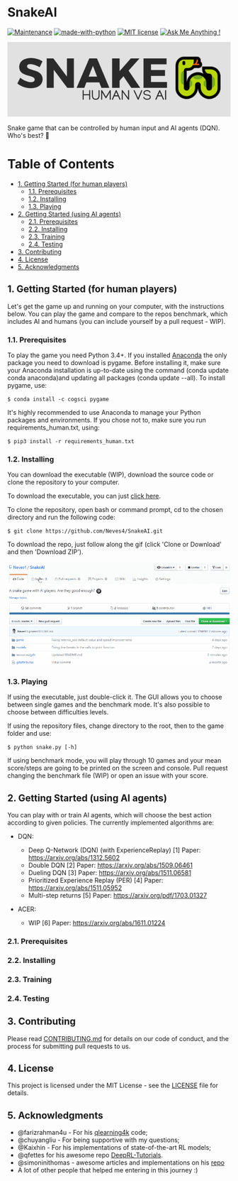 SnakeAI
=================

[![Maintenance](https://img.shields.io/badge/Maintained%3F-yes-green.svg)](https://github.com/Neves4/SnakeAI/graphs/commit-activity) [![made-with-python](https://img.shields.io/badge/Made%20with-Python-1f425f.svg)](https://www.python.org/) [![MIT license](https://img.shields.io/badge/License-MIT-blue.svg)](https://lbesson.mit-license.org/) [![Ask Me Anything !](https://img.shields.io/badge/Ask%20me-anything-1abc9c.svg)](https://GitHub.com/Neves4/ama)

<p align="center">
    <img src = "resources/images/snake_logo.png"/>
</p>

Snake game that can be controlled by human input and AI agents (DQN). Who's best? :8ball:

Table of Contents
=================

* [1. Getting Started (for human players)](#getting_started-human)
    * [1.1. Prerequisites](#pre-req-human)
    * [1.2. Installing](#installing-human)
    * [1.3. Playing](#playing-human)
* [2. Getting Started (using AI agents)](#getting_started-ai)
    * [2.1. Prerequisites](#pre-req-ai)
    * [2.2. Installing](#installing-ai)
    * [2.3. Training](#training-ai)
    * [2.4. Testing](#testing-ai)
* [3. Contributing](#contributing)
* [4. License](#license)
* [5. Acknowledgments](#acknowledgments)

## 1. Getting Started (for human players) <a name="getting-started-human"></a>

Let's get the game up and running on your computer, with the instructions below.
You can play the game and compare to the repos benchmark, which includes AI and
humans (you can include yourself by a pull request - WIP).

### 1.1. Prerequisites <a name="pre-req-human"></a>

To play the game you need Python 3.4+. If you installed [Anaconda](https://www.anaconda.com/) the only package
you need to download is pygame. Before installing it, make sure your Anaconda
installation is up-to-date using the command (conda update conda anaconda)and
updating all packages (conda update --all). To install pygame, use:

```
$ conda install -c cogsci pygame

```
It's highly recommended to use Anaconda to manage your Python packages and environments.
If you chose not to, make sure you run requirements_human.txt, using:

```
$ pip3 install -r requirements_human.txt
```

### 1.2. Installing <a name="installing-human"></a>

You can download the executable (WIP), download the source code or clone the
repository to your computer.

To download the executable, you can just [click here](stillnolink.com).

To clone the repository, open bash or command prompt, cd to the chosen directory
and run the following code:

```
$ git clone https://github.com/Neves4/SnakeAI.git
```

To download the repo, just follow along the gif (click 'Clone or Download' and
then 'Download ZIP').

![Download repo](/resources/gifs/download_repo.gif)

### 1.3. Playing <a name="playing-human"></a>

If using the executable, just double-click it. The GUI allows you to choose between
single games and the benchmark mode. It's also possible to choose between difficulties
levels.

If using the repository files, change directory to the root, then to the game folder
and use:

```
$ python snake.py [-h]
```

If using benchmark mode, you will play through 10 games and your mean score/steps
are going to be printed on the screen and console. Pull request changing the benchmark
file (WIP) or open an issue with your score.

## 2. Getting Started (using AI agents) <a name="getting-started-ai"></a>

You can play with or train AI agents, which will choose the best action according
to given policies. The currently implemented algorithms are:

* DQN:
    * Deep Q-Network (DQN) (with ExperienceReplay) [1]
        Paper: https://arxiv.org/abs/1312.5602
    * Double DQN [2]
        Paper: https://arxiv.org/abs/1509.06461
    * Dueling DQN [3]
        Paper: https://arxiv.org/abs/1511.06581
    * Prioritized Experience Replay (PER) [4]
        Paper: https://arxiv.org/abs/1511.05952
    * Multi-step returns [5]
        Paper: https://arxiv.org/pdf/1703.01327

* ACER:
    * WIP [6]
        Paper: https://arxiv.org/abs/1611.01224

### 2.1. Prerequisites <a name="pre-req-ai"></a>

### 2.2. Installing <a name="installing-ai"></a>

### 2.3. Training <a name="training-ai"></a>

### 2.4. Testing <a name="testing-ai"></a>

## 3. Contributing <a name="contributing"></a>

Please read [CONTRIBUTING.md](https://gist.github.com/PurpleBooth/b24679402957c63ec426) for details on our code of conduct, and the process for submitting pull requests to us.

## 4. License <a name="license"></a>

This project is licensed under the MIT License - see the [LICENSE](LICENSE) file for details.

## 5. Acknowledgments <a name="acknowledgments"></a>

* @farizrahman4u - For his [qlearning4k](https://github.com/farizrahman4u/qlearning4k) code;
* @chuyangliu - For being supportive with my questions;
* @Kaixhin - For his implementations of state-of-the-art RL models;
* @qfettes for his awesome repo [DeepRL-Tutorials](https://github.com/qfettes/DeepRL-Tutorials).
* @simoninithomas - awesome articles and implementations on his [repo](https://github.com/simoninithomas/Deep_reinforcement_learning_Course)
* A lot of other people that helped me entering in this journey :)
